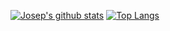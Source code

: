 [![Josep's github stats](https://github-readme-stats.vercel.app/api?username=warlock&show_icons=true&count_private=true)](https://github.com/warlock)
[![Top Langs](https://github-readme-stats.vercel.app/api/top-langs/?username=warlock&count_private=true&hide=html)](https://github.com/warlock)


<!--
### Hi there 👋

**warlock/warlock** is a ✨ _special_ ✨ repository because its `README.md` (this file) appears on your GitHub profile.

Here are some ideas to get you started:

- 🔭 I’m currently working on ...
- 🌱 I’m currently learning ...
- 👯 I’m looking to collaborate on ...
- 🤔 I’m looking for help with ...
- 💬 Ask me about ...
- 📫 How to reach me: ...
- 😄 Pronouns: ...
- ⚡ Fun fact: ...
-->
